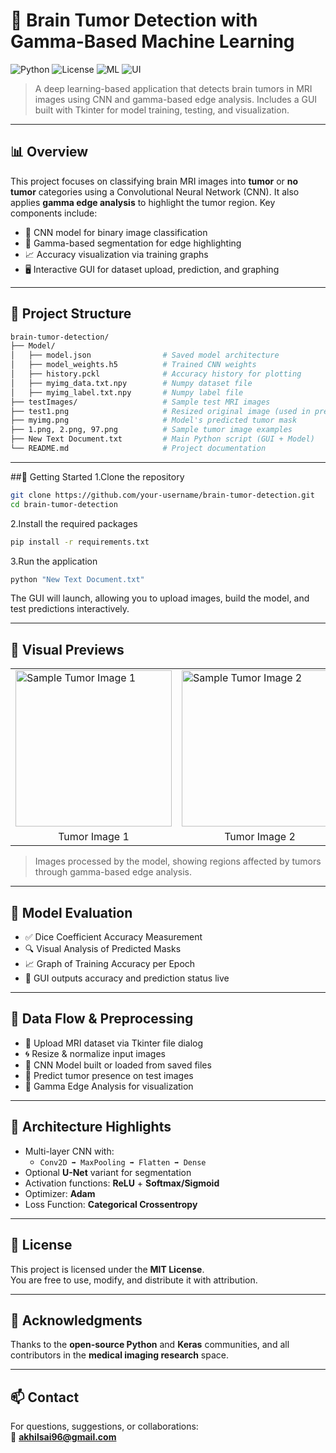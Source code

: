 # 🧠 Brain Tumor Detection with Gamma-Based Machine Learning

![Python](https://img.shields.io/badge/Python-3.8+-blue.svg)
![License](https://img.shields.io/badge/License-MIT-green.svg)
![ML](https://img.shields.io/badge/Deep_Learning-Keras-orange.svg)
![UI](https://img.shields.io/badge/Interface-Tkinter-lightgrey.svg)

> A deep learning-based application that detects brain tumors in MRI images using CNN and gamma-based edge analysis. Includes a GUI built with Tkinter for model training, testing, and visualization.

---

## 📊 Overview

This project focuses on classifying brain MRI images into **tumor** or **no tumor** categories using a Convolutional Neural Network (CNN). It also applies **gamma edge analysis** to highlight the tumor region. Key components include:

- 🧠 CNN model for binary image classification
- 🎯 Gamma-based segmentation for edge highlighting
- 📈 Accuracy visualization via training graphs
- 🖥️ Interactive GUI for dataset upload, prediction, and graphing

---

## 📁 Project Structure

```bash
brain-tumor-detection/
├── Model/
│   ├── model.json                # Saved model architecture
│   ├── model_weights.h5          # Trained CNN weights
│   ├── history.pckl              # Accuracy history for plotting
│   ├── myimg_data.txt.npy        # Numpy dataset file
│   ├── myimg_label.txt.npy       # Numpy label file
├── testImages/                   # Sample test MRI images
├── test1.png                     # Resized original image (used in prediction)
├── myimg.png                     # Model's predicted tumor mask
├── 1.png, 2.png, 97.png          # Sample tumor image examples
├── New Text Document.txt         # Main Python script (GUI + Model)
└── README.md                     # Project documentation
```

---

##🚀 Getting Started
1.Clone the repository
```bash
git clone https://github.com/your-username/brain-tumor-detection.git
cd brain-tumor-detection
```
2.Install the required packages
```bash
pip install -r requirements.txt
```
3.Run the application
```bash
python "New Text Document.txt"
```
The GUI will launch, allowing you to upload images, build the model, and test predictions interactively.

---

## 📸 Visual Previews

<table>
  <tr>
    <td><img src="testimages\1.png" alt="Sample Tumor Image 1" width="250"/></td>
    <td><img src="2.png" alt="Sample Tumor Image 2" width="250"/></td>
    <td><img src="97.png" alt="Sample Tumor Image 3" width="250"/></td>
  </tr>
  <tr>
    <td align="center">Tumor Image 1</td>
    <td align="center">Tumor Image 2</td>
    <td align="center">Tumor Image 3</td>
  </tr>
</table>

> Images processed by the model, showing regions affected by tumors through gamma-based edge analysis.

---

## 🧪 Model Evaluation

- ✅ Dice Coefficient Accuracy Measurement  
- 🔍 Visual Analysis of Predicted Masks  
- 📈 Graph of Training Accuracy per Epoch  
- 🎯 GUI outputs accuracy and prediction status live

---

## 🧹 Data Flow & Preprocessing

- 📂 Upload MRI dataset via Tkinter file dialog  
- 🌀 Resize & normalize input images  
- 🧠 CNN Model built or loaded from saved files  
- 🔄 Predict tumor presence on test images  
- 🎨 Gamma Edge Analysis for visualization

---

## 🧠 Architecture Highlights

- Multi-layer CNN with:
  - `Conv2D ➡ MaxPooling ➡ Flatten ➡ Dense`
- Optional **U-Net** variant for segmentation
- Activation functions: **ReLU** + **Softmax/Sigmoid**
- Optimizer: **Adam**
- Loss Function: **Categorical Crossentropy**

---

## 📜 License

This project is licensed under the **MIT License**.  
You are free to use, modify, and distribute it with attribution.

---

## 🙌 Acknowledgments

Thanks to the **open-source Python** and **Keras** communities, and all contributors in the **medical imaging research** space.

---
 
## 📫 Contact

For questions, suggestions, or collaborations:  
📧 **akhilsai96@gmail.com**


